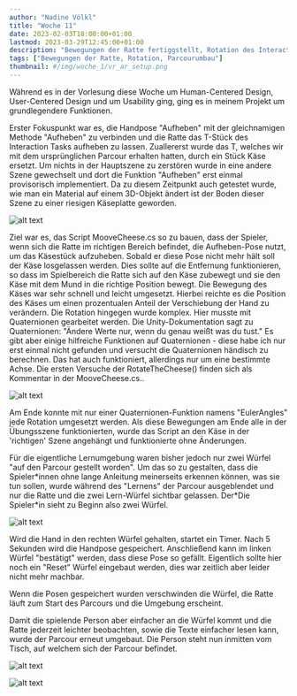```yaml
---
author: "Nadine Völkl"
title: "Woche 11"
date: 2023-02-03T18:00:00+01:00
lastmod: 2023-03-29T12:45:00+01:00
description: "Bewegungen der Ratte fertiggstellt, Rotation des Interaction Tasks"
tags: ["Bewegungen der Ratte, Rotation, Parcourumbau"]
thumbnail: #/img/woche_1/vr_ar_setup.png
---
```


Während es in der Vorlesung diese Woche um Human-Centered Design, User-Centered Design und um Usability ging, ging es in meinem Projekt um grundlegendere Funktionen. 

Erster Fokuspunkt war es, die Handpose "Aufheben" mit der gleichnamigen Methode "Aufheben" zu verbinden und die Ratte das T-Stück des Interaction Tasks aufheben zu lassen.
Zuallererst wurde das T, welches wir mit dem ursprünglichen Parcour erhalten hatten, durch ein Stück Käse ersetzt.
Um nichts in der Hauptszene zu zerstören wurde in eine andere Szene gewechselt und dort die Funktion "Aufheben" erst einmal provisorisch implementiert. 
Da zu diesem Zeitpunkt auch getestet wurde, wie man ein Material auf einem 3D-Objekt ändert ist der Boden dieser Szene zu einer riesigen Käseplatte geworden.

![alt text](/img/woche_11/ratMoveTest.png "Screenshot aus Unity. Eine Ratte steht auf einer riesigen Käseplatte. Um sie herum verteilt liegen Würfel und Kugeln.")

Ziel war es, das Script MooveCheese.cs so zu bauen, dass der Spieler, wenn sich die Ratte im richtigen Bereich befindet, die Aufheben-Pose nutzt, um das Käsestück aufzuheben. Sobald er diese Pose nicht mehr hält soll der Käse losgelassen werden. Dies sollte auf die Entfernung funktionieren, so dass im Spielbereich die Ratte sich auf den Käse zubewegt und sie den Käse mit dem Mund in die richtige Position bewegt. 
Die Bewegung des Käses war sehr schnell und leicht umgesetzt. Hierbei reichte es die Position des Käses um einen prozentualen Anteil der Verschiebung der Hand zu verändern. 
Die Rotation hingegen wurde komplex. Hier musste mit Quaternionen gearbeitet werden. Die Unity-Dokumentation sagt zu Quaternionen: "Ändere Werte nur, wenn du genau weißt was du tust."
Es gibt aber einige hilfreiche Funktionen auf Quaternionen - diese habe ich nur erst einmal nicht gefunden und versucht die Quaternionen händisch zu berechnen. Das hat auch funktioniert, allerdings nur um eine bestimmte Achse. Die ersten Versuche der RotateTheCheese() finden sich als Kommentar in der MooveCheese.cs..

![alt text](/img/woche_11/mooveCheese.png "Screenshot aus der MooveCheese.cs.")

Am Ende konnte mit nur einer Quaternionen-Funktion namens "EulerAngles" jede Rotation umgesetzt werden.
Als diese Bewegungen am Ende alle in der Übungsszene funktionierten, wurde das Script an den Käse in der 'richtigen' Szene angehängt und funktionierte ohne Änderungen. 

Für die eigentliche Lernumgebung waren bisher jedoch nur zwei Würfel "auf den Parcour gestellt worden". Um das so zu gestalten, dass die Spieler\*innen ohne lange Anleitung meinerseits erkennen können, was sie tun sollen, wurde während des "Lernens" der Parcour ausgeblendet und nur die Ratte und die zwei Lern-Würfel sichtbar gelassen. Der\*Die Spieler\*in sieht zu Beginn also zwei Würfel. 

![alt text](/img/woche_11/training.png "Die Learning-Szene im Spiel. Zwei leicht durchsichtige Würfel auf einem Tisch. Auf einem Würfel steht 'Bitte noch weitere Posen speichern' auf dem anderen '1 mal Pose für laufen speichern'")

Wird die Hand in den rechten Würfel gehalten, startet ein Timer. Nach 5 Sekunden wird die Handpose gespeichert. Anschließend kann im linken Würfel "bestätigt" werden, dass diese Pose so gefällt. 
Eigentlich sollte hier noch ein "Reset" Würfel eingebaut werden, dies war zeitlich aber leider nicht mehr machbar. 

Wenn die Posen gespeichert wurden verschwinden die Würfel, die Ratte läuft zum Start des Parcours und die Umgebung erscheint.

Damit die spielende Person aber einfacher an die Würfel kommt und die Ratte jederzeit leichter beobachten, sowie die Texte einfacher lesen kann, wurde der Parcour erneut umgebaut. Die Person steht nun inmitten vom Tisch, auf welchem sich der Parcour befindet. 

![alt text](/img/woche_11/parcour.png "Screenshot des umgebauten Parcours. Ein Tisch, in der Mitte befindet sich ein Loch. Auf dem Tisch befindet sich der Parcour in Form einer Straße. Darauf befindet sich eine Ratte.")

![alt text](/img/woche_11/parcourStart.png "Ein Ausschnitt des Parcours. Eine Ratte befindet sich vor dem Banner 'Start'.")


